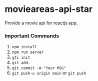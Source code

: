 # movieareas-api-star

Provide a movie api for
reactjs app.

### Important Commands

1. `npm install`
2. `npm run server`
3. `gti init`
4. `git add.`
5. `git commit -m "Your MSG"`
6. `git push-u origin main` or `git push`
